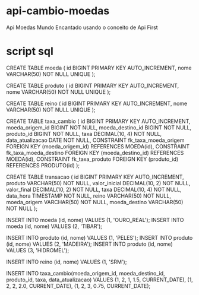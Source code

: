 # api-cambio-moedas
Api Moedas Mundo Encantado usando o conceito de Api First

# script sql
CREATE TABLE moeda (
    id BIGINT PRIMARY KEY AUTO_INCREMENT,
    nome VARCHAR(50) NOT NULL UNIQUE
);

CREATE TABLE produto (
    id BIGINT PRIMARY KEY AUTO_INCREMENT,
    nome VARCHAR(50) NOT NULL UNIQUE
);

CREATE TABLE reino (
    id BIGINT PRIMARY KEY AUTO_INCREMENT,
    nome VARCHAR(50) NOT NULL UNIQUE
);

CREATE TABLE taxa_cambio (
    id BIGINT PRIMARY KEY AUTO_INCREMENT,
    moeda_origem_id BIGINT NOT NULL,
    moeda_destino_id BIGINT NOT NULL,
    produto_id BIGINT NOT NULL,
    taxa DECIMAL(10, 4) NOT NULL,
    data_atualizacao DATE NOT NULL,
    CONSTRAINT fk_taxa_moeda_origem FOREIGN KEY (moeda_origem_id) REFERENCES MOEDA(id),
    CONSTRAINT fk_taxa_moeda_destino FOREIGN KEY (moeda_destino_id) REFERENCES MOEDA(id),
    CONSTRAINT fk_taxa_produto FOREIGN KEY (produto_id) REFERENCES PRODUTO(id)
);

CREATE TABLE transacao (
    id BIGINT PRIMARY KEY AUTO_INCREMENT,
    produto VARCHAR(50) NOT NULL,
    valor_inicial DECIMAL(10, 2) NOT NULL,
    valor_final DECIMAL(10, 2) NOT NULL,
    taxa DECIMAL(10, 4) NOT NULL,
    data_hora TIMESTAMP NOT NULL,
    reino VARCHAR(50) NOT NULL,
    moeda_origem VARCHAR(50) NOT NULL,
    moeda_destino VARCHAR(50) NOT NULL
);

INSERT INTO moeda (id, nome) VALUES (1, 'OURO_REAL');
INSERT INTO moeda (id, nome) VALUES (2, 'TIBAR');

INSERT INTO produto (id, nome) VALUES (1, 'PELES');
INSERT INTO produto (id, nome) VALUES (2, 'MADEIRA');
INSERT INTO produto (id, nome) VALUES (3, 'HIDROMEL');

INSERT INTO reino (id, nome) VALUES (1, 'SRM');

INSERT INTO taxa_cambio(moeda_origem_id, moeda_destino_id, produto_id, taxa, data_atualizacao)
VALUES (1, 2, 1, 1.5, CURRENT_DATE),
       (1, 2, 2, 2.0, CURRENT_DATE),
       (1, 2, 3, 0.75, CURRENT_DATE);

